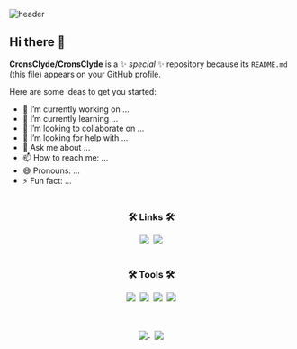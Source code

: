 <!-- MarkDown 방식 -->
![header](https://capsule-render.vercel.app/api?type=transparent&color=gradient&customColorList=0,2,2,5,4&height=200&section=header&text=TestBanner&fontSize=80&animation=fadeIn)

<!-- 
배너예시(Html 방식)
<img src="https://capsule-render.vercel.app/api?type=egg&color=auto&height=100&section=header&text=capsule%20render&fontSize=90&animation=blink" />

배너만들기 : https://github.com/kyechan99/capsule-render
-->
## Hi there 👋

**CronsClyde/CronsClyde** is a ✨ _special_ ✨ repository because its `README.md` (this file) appears on your GitHub profile.

Here are some ideas to get you started:

- 🔭 I’m currently working on ...
- 🌱 I’m currently learning ...
- 👯 I’m looking to collaborate on ...
- 🤔 I’m looking for help with ...
- 💬 Ask me about ...
- 📫 How to reach me: ...
- 😄 Pronouns: ...
- ⚡ Fun fact: ...
<!--
배지 공식사이트 : https://shields.io/
아이콘 공식사이트 : https://simpleicons.org/
-->
#
<h3 align="center">🛠 Links 🛠</h3>
<div align="center">
  <!-- https://simpleicons.org/ 여기에서 하이퍼링크 아이콘 가져옴 -->
  <a href="https://www.instagram.com/" target="_blank"><img src="https://img.shields.io/badge/Instagram-E4405F?style=flat-square&logo=Instagram&logoColor=white"/></a>&nbsp
  <a href="https://www.notion.so/Portfolio_KimYangWoo-11c1665604f9807ab872f6fd1206d5a7/"><img src="https://img.shields.io/badge/notion-000000?style=flat-square&logo=notion&logoColor=white"/></a>
</div>

<!-- &nbsp : 줄바꿈을 일으키지 않으면서 공백을 넣고 싶을 때 사용합니다 -->
#
<h3 align="center">🛠 Tools 🛠</h3>
<div align="center">
  <img src="https://img.shields.io/badge/JavaScript-F7DF1E?style=for-the-badge&logo=JavaScript&logoColor=white" />&nbsp
  <img src="https://img.shields.io/badge/Windows-0078D6?style=for-the-badge&logo=windows&logoColor=white" />&nbsp
  <img src="https://img.shields.io/badge/C%23-239120?style=for-the-badge&logo=c-sharp&logoColor=white" />&nbsp
  <img src="https://img.shields.io/badge/.NET-5C2D91?style=for-the-badge&logo=.net&logoColor=white" />
  
<!--  https://github.com/Envoy-VC/awesome-badges 여기에서 토글 가져옴
![js](https://img.shields.io/badge/JavaScript-F7DF1E?style=for-the-badge&logo=JavaScript&logoColor=white)
![js](https://img.shields.io/badge/Windows-0078D6?style=for-the-badge&logo=windows&logoColor=white)
![js](https://img.shields.io/badge/C%23-239120?style=for-the-badge&logo=c-sharp&logoColor=white)
![js](https://img.shields.io/badge/.NET-5C2D91?style=for-the-badge&logo=.net&logoColor=white)
-->
</div><br><!-- br 은 줄바꿈 -->

<!-- GitHub Readme Stats
https://github.com/anuraghazra/github-readme-stats 
Theme = dark, radical, merko, gruvbox, tokyonight, onedark, cobalt, synthwave, highcontrast, dracula
-->
##
<div align="center">
  <a href="https://github.com/anuraghazra/github-readme-stats">
    <!-- GitHub Stats Card -->
    <img align="center" src="https://github-readme-stats.vercel.app/api?username=CronsClyde&show_icons=true&theme=tokyonight" />
  </a>&nbsp
  <a href="https://github.com/anuraghazra/github-readme-stats">
    <!-- Top Languages Card -->
    <img align="center" src="https://github-readme-stats.vercel.app/api/top-langs/?username=CronsClyde&layout=compact&theme=tokyonight"/>
  </a>

<!--
![Anurag's GitHub stats](https://github-readme-stats.vercel.app/api?username=CronsClyde&show_icons=true&theme=tokyonight)
![Top Langs](https://github-readme-stats.vercel.app/api/top-langs/?username=CronsClyde&layout=compact&theme=tokyonight)
-->
</div>

<!-- 
3d 모델링으로 보는법 
https://h-owo-ld.tistory.com/264
-->
